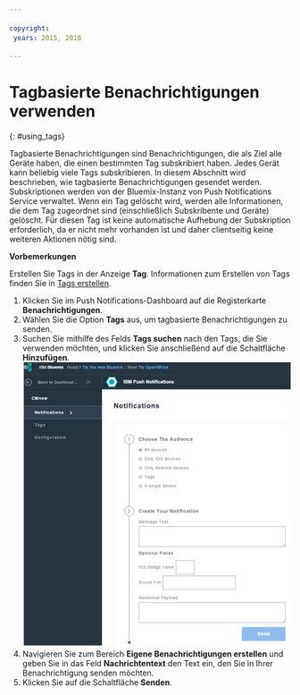 ```yaml
---

copyright:
 years: 2015, 2016

---
```


# Tagbasierte Benachrichtigungen verwenden
{: #using_tags}


Tagbasierte Benachrichtigungen sind Benachrichtigungen, die als Ziel alle Geräte haben, die einen
bestimmten Tag subskribiert haben. Jedes Gerät kann beliebig viele Tags subskribieren. In diesem Abschnitt wird beschrieben, wie tagbasierte Benachrichtigungen gesendet werden. Subskriptionen werden von der Bluemix-Instanz von Push Notifications Service verwaltet. Wenn ein Tag gelöscht wird, werden alle Informationen, die dem Tag zugeordnet sind (einschließlich Subskribente und Geräte) gelöscht. Für diesen Tag ist keine automatische Aufhebung der Subskription erforderlich, da er nicht mehr vorhanden ist und daher clientseitig keine weiteren Aktionen nötig sind.

**Vorbemerkungen**

Erstellen Sie Tags in der Anzeige **Tag**. Informationen zum Erstellen von Tags finden Sie
in [Tags erstellen](t_manage_tags.html).

1. Klicken Sie im Push Notifications-Dashboard auf die Registerkarte **Benachrichtigungen**.
1. Wählen Sie die Option **Tags** aus, um tagbasierte Benachrichtigungen zu senden.
1. Suchen Sie mithilfe des Felds **Tags suchen** nach den Tags, die Sie verwenden möchten,
und klicken Sie anschließend auf die Schaltfläche **Hinzufügen**.![Anzeige 'Benachrichtigungen](images/tag_notification.jpg)
1. Navigieren Sie zum Bereich **Eigene Benachrichtigungen erstellen**  und geben Sie
in das Feld **Nachrichtentext** den Text ein, den Sie in Ihrer Benachrichtigung senden möchten.
1. Klicken Sie auf die Schaltfläche **Senden**.
